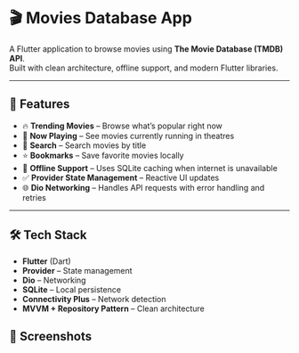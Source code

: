 # 🎬 Movies Database App  

A Flutter application to browse movies using **The Movie Database (TMDB) API**.  
Built with clean architecture, offline support, and modern Flutter libraries.  

---

## 🚀 Features  
- 🔥 **Trending Movies** – Browse what’s popular right now  
- 🎥 **Now Playing** – See movies currently running in theatres  
- 🔎 **Search** – Search movies by title  
- ⭐ **Bookmarks** – Save favorite movies locally  
- 📶 **Offline Support** – Uses SQLite caching when internet is unavailable  
- ✅ **Provider State Management** – Reactive UI updates  
- 🌐 **Dio Networking** – Handles API requests with error handling and retries  

---

## 🛠️ Tech Stack  
- **Flutter** (Dart)  
- **Provider** – State management  
- **Dio** – Networking  
- **SQLite** – Local persistence  
- **Connectivity Plus** – Network detection  
- **MVVM + Repository Pattern** – Clean architecture

## 📸 Screenshots







